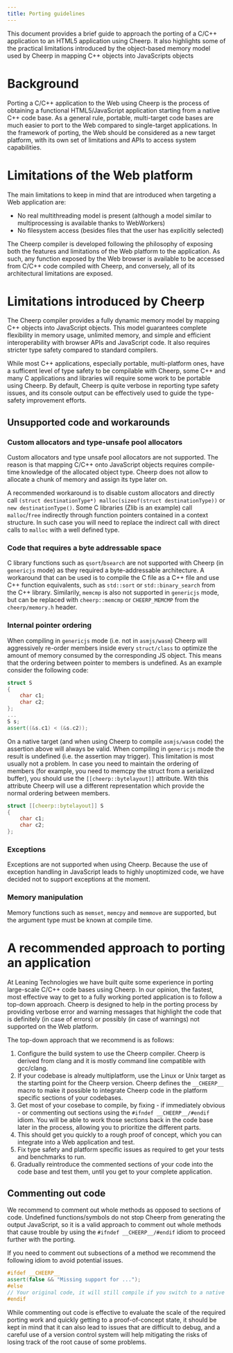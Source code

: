 ```yaml
---
title: Porting guidelines
---
```


This document provides a brief guide to approach the porting of a C/C++ application to an HTML5 application using Cheerp. It also highlights some of the practical limitations introduced by the object-based memory model used by Cheerp in mapping C++ objects into JavaScripts objects

# Background

Porting a C/C++ application to the Web using Cheerp is the process of obtaining a functional HTML5/JavaScript application starting from a native C++ code base. As a general rule, portable, multi-target code bases are much easier to port to the Web compared to single-target applications. In the framework of porting, the Web should be considered as a new target platform, with its own set of limitations and APIs to access system capabilities.

# Limitations of the Web platform

The main limitations to keep in mind that are introduced when targeting a Web application are:

- No real multithreading model is present (although a model similar to multiprocessing is available thanks to WebWorkers)
- No filesystem access (besides files that the user has explicitly selected)

The Cheerp compiler is developed following the philosophy of exposing both the features and limitations of the Web platform to the application. As such, any function exposed by the Web browser is available to be accessed from C/C++ code compiled with Cheerp, and conversely, all of its architectural limitations are exposed.

# Limitations introduced by Cheerp

The Cheerp compiler provides a fully dynamic memory model by mapping C++ objects into JavaScript objects. This model guarantees complete flexibility in memory usage, unlimited memory, and simple and efficient interoperability with browser APIs and JavaScript code. It also requires stricter type safety compared to standard compilers.

While most C++ applications, especially portable, multi-platform ones, have a sufficent level of type safety to be compilable with Cheerp, some C++ and many C applications and libraries will require some work to be portable using Cheerp. By default, Cheerp is quite verbose in reporting type safety issues, and its console output can be effectively used to guide the type-safety improvement efforts.

## Unsupported code and workarounds

### Custom allocators and type-unsafe pool allocators

Custom allocators and type unsafe pool allocators are not supported. The reason is that mapping C/C++ onto JavaScript objects requires compile-time knowledge of the allocated object type. Cheerp does not allow to allocate a chunk of memory and assign its type later on.

A recommended workaround is to disable custom allocators and directly call `(struct destinationType*) malloc(sizeof(struct destinationType))` or `new destinationType()`. Some C libraries (Zlib is an example) call `malloc`/`free` indirectly through function pointers contained in a context structure. In such case you will need to replace the indirect call with direct calls to `malloc` with a well defined type.

### Code that requires a byte addressable space

C library functions such as `qsort`/`bsearch` are not supported with Cheerp (in `genericjs` mode) as they required a byte-addressable architecture. A workaround that can be used is to compile the C file as a C++ file and use C++ function equivalents, such as `std::sort` or `std::binary_search` from the C++ library. Similarily, `memcmp` is also not supported in `genericjs` mode, but can be replaced with `cheerp::memcmp` or `CHEERP_MEMCMP` from the `cheerp/memory.h` header.

### Internal pointer ordering

When compiling in `genericjs` mode (i.e. not in `asmjs/wasm`) Cheerp will aggressively re-order members inside every `struct/class` to optimize the amount of memory consumed by the corresponding JS object. This means that the ordering between pointer to members is undefined. As an example consider the following code:

```cpp
struct S
{
    char c1;
    char c2;
};
...
S s;
assert((&s.c1) < (&s.c2));
```

On a native target (and when using Cheerp to compile `asmjs/wasm` code) the assertion above will always be valid. When compiling in `genericjs` mode the result is undefined (i.e. the assertion may trigger). This limitation is most usually not a problem. In case you need to maintain the ordering of members (for example, you need to memcpy the struct from a serialized buffer), you should use the `[[cheerp::bytelayout]]` attribute. With this attribute Cheerp will use a different representation which provide the normal ordering between members.

```cpp
struct [[cheerp::bytelayout]] S
{
    char c1;
    char c2;
};
```

### Exceptions

Exceptions are not supported when using Cheerp. Because the use of exception handling in JavaScript leads to highly unoptimized code, we have decided not to support exceptions at the moment.

### Memory manipulation

Memory functions such as `memset`, `memcpy` and `memmove` are supported, but the argument type must be known at compile time.

# A recommended approach to porting an application

At Leaning Technologies we have built quite some experience in porting large-scale C/C++ code bases using Cheerp. In our opinion, the fastest, most effective way to get to a fully working ported application is to follow a top-down approach. Cheerp is designed to help in the porting process by providing verbose error and warning messages that highlight the code that is definitely (in case of errors) or possibly (in case of warnings) not supported on the Web platform.

The top-down approach that we recommend is as follows:

1. Configure the build system to use the Cheerp compiler. Cheerp is derived from clang and it is mostly command line compatible with gcc/clang.
2. If your codebase is already multiplatform, use the Linux or Unix target as the starting point for the Cheerp version. Cheerp defines the `__CHEERP__` macro to make it possible to integrate Cheerp code in the platform specific sections of your codebases.
3. Get most of your cosebase to compile, by fixing - if immediately obvious - or commenting out sections using the `#ifndef __CHEERP__/#endif` idiom. You will be able to work those sections back in the code base later in the process, allowing you to prioritize the different parts.
4. This should get you quickly to a rough proof of concept, which you can integrate into a Web application and test.
5. Fix type safety and platform specific issues as required to get your tests and benchmarks to run.
6. Gradually reintroduce the commented sections of your code into the code base and test them, until you get to your complete application.

## Commenting out code

We recommend to comment out whole methods as opposed to sections of code. Undefined functions/symbols do not stop Cheerp from generating the output JavaScript, so it is a valid approach to comment out whole methods that cause trouble by using the `#ifndef __CHEERP__/#endif` idiom to proceed further with the porting.

If you need to comment out subsections of a method we recommend the following idiom to avoid potential issues.

```cpp
#ifdef __CHEERP__
assert(false && "Missing support for ...");
#else
// Your original code, it will still compile if you switch to a native target
#endif
```

While commenting out code is effective to evaluate the scale of the required porting work and quickly getting to a proof-of-concept state, it should be kept in mind that it can also lead to issues that are difficult to debug, and a careful use of a version control system will help mitigating the risks of losing track of the root cause of some problems.
